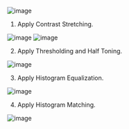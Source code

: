 ![image](https://github.com/Fay-Balhareth/Headache-Types-Expert-System/assets/107503708/77a85cf0-d44d-4e39-9a5d-1435df03b781)

1. Apply Contrast Stretching.

![image](https://github.com/Fay-Balhareth/Headache-Types-Expert-System/assets/107503708/df1a1c4a-709a-4746-a79f-440d7a2630f9)
![image](https://github.com/Fay-Balhareth/Headache-Types-Expert-System/assets/107503708/38fa6e2c-6876-4c60-b95d-6c93e892a9dd)


2. Apply Thresholding and Half Toning.
   
![image](https://github.com/Fay-Balhareth/Headache-Types-Expert-System/assets/107503708/b8e148e9-c411-4f55-9c51-483c04cd3b47)

3. Apply Histogram Equalization.

![image](https://github.com/Fay-Balhareth/Headache-Types-Expert-System/assets/107503708/f2328798-ddbe-47a0-9ca9-9450e4147138)

4. Apply Histogram Matching.
   
![image](https://github.com/Fay-Balhareth/Headache-Types-Expert-System/assets/107503708/3422e8b6-90cb-4fc4-ad1f-1668b1513f57)
